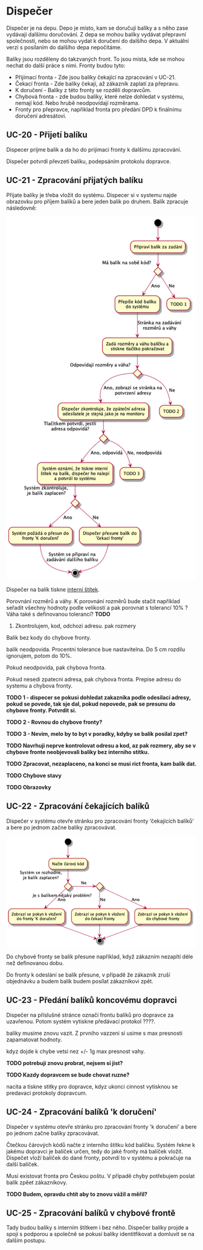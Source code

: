 # Dispečer

Dispečer je na depu. Depo je místo, kam se doručují balíky a s něho zase vydávají dalšímu doručování. Z depa se mohou balíky vydávat přepravní společnosti, nebo se mohou vydat k doručení do dalšího depa. V aktuální verzi s posílaním do dalšího depa nepočítáme. 

Balíky jsou rozděleny do takzvaných front. To jsou místa, kde se mohou nechat do další práce s nimi. Fronty budou tyto:

* Přijímací fronta - Zde jsou balíky čekající na zpracování v UC-21.
* Čekací fronta - Zde balíky čekají, až zákazník zaplatí za přepravu.
* K doručení - Balíky z této fronty se rozdělí dopravcům.
* Chybová fronta - zde budou balíky, které nelze dohledat v systému, nemají kód. Nebo hrubě neodpovídají rozměrama.
* Fronty pro přepravce, napřiklad fronta pro předání DPD k finálnímu doručení adresátovi.

## <a name="UC-20"></a>UC-20 - Přijetí balíku

Dispecer prijme balik a da ho do prijimaci fronty k dalšímu zpracování. 

Dispečer potvrdí převzetí balíku, podepsáním protokolu dopravce.

## <a name="UC-21"></a>UC-21 - Zpracování přijatých balíku

Přijate balíky je třeba vložit do systému. Dispecer si v systemu najde obrazovku pro příjem balíků a bere jeden balik po druhem. Balík zpracuje následovně:

![Proces zpracování přijatých balíků](./uc-21-activity.png "Proces zpracování přijatých balíků")

Dispečer na balík tiskne [interní štítek](./templates.html#T-06).

Porovnání rozměrů a váhy. K porovnání rozměrů bude stačit například seřadit všechny hodnoty podle velikosti a pak porovnat s tolerancí 10% ? Váha také s definovanou tolerancí? **TODO**


1. Zkontrolujem, kod, odchozi adresu. pak rozmery

Balik bez kody do chybove fronty.

balik neodpovida. Procentni tolerance bue nastavitelna. Do 5 cm rozdilu ignorujem, potom do 10%.

Pokud neodpovida, pak chybova fronta.

Pokud nesedi zpatecni adresa, pak chybova fronta. Prepise adresu do systemu a chybova fronty.

**TODO 1 - dispecer se pokusi dohledat zakaznika podle odesilaci adresy, pokud se povede, tak sje dal, pokud nepovede, pak se presunu do chybove fronty. Potvrdit si.**

**TODO 2 - Rovnou do chybove fronty?**

**TODO 3 - Nevim, melo by to byt v poradky, kdyby se balik posilal zpet?**

**TODO Navrhuji neprve kontrolovat odresu a kod, az pak rozmery, aby se v chybove fronte neobjevovali baliky bez interniho stitku.**

**TODO Zpracovat, nezaplaceno, na konci se musi rict fronta, kam balik dat.**

**TODO Chybove stavy**

**TODO Obrazovky**

## <a name="UC-22"></a>UC-22 - Zpracování čekajících balíků

Dispečer v systému otevře stránku pro zpracování fronty ‘čekajících balíků’ a bere po jednom začne balíky zpracovávat.

![Proces zpracování čekajících balíků](./uc-22-activity.png "Proces zpracování čekajících balíků")

Do chybové fronty se balík přesune například, když zákazním nezapltí déle než definovanou dobu.

Do fronty k odeslání se balík přesune, v případě že zákazník zruší objednávku a budem balík budem posílat zákazníkovi zpět. 

## <a name="UC-23"></a>UC-23 - Předání balíků koncovému dopravci

Dispečer na příslušné stránce označí frontu balíků pro dopravce za uzavřenou. Potom systém vytiskne předávací protokol ????.

baliky musime znovu vazit. Z prvniho vazzeni si usime s max presnosti zapamatovat hodnoty.

kdyz dojde k chybe vetsi nez +/- 1g max presnost vahy.  

**TODO potrebuji znovu probrat, nejsem si jist?**

**TODO Kazdy dopravcem se bude chovat ruzne?**



nacita a tiskne stitky pro dopravce, kdyz ukonci cinnost vytisknou se predavaci protokoly dopravcum.

## <a name="UC-24"></a>UC-24 - Zpracování balíků 'k doručení'

Dispečer v systému otevře stránku pro zpracování fronty 'k doručení' a bere po jednom začne balíky zpracovávat.

Čtečkou čárových kódů načte z interního štítku kód balíčku. Systém řekne k jakému dopravci je balíček určen, tedy do jaké fronty má balíček vložit. Dispečet vloží balíček do dané fronty, potvrdí to v systému a pokračuje na další balíček.

Musí existovat fronta pro Českou poštu. V případě chyby potřebujem poslat balík zpěet zákazníkovy.

**TODO Budem, opravdu chtít aby to znovu vážil a měřil?**

## <a name="UC-25"></a>UC-25 - Zpracování balíků v chybové frontě

Tady budou balíky s interním štítkem i bez něho. Dispečer balíky projde a spojí s podporou a společně se pokusí balíky identitfikovat a domluvit se na dalším postupu. 
